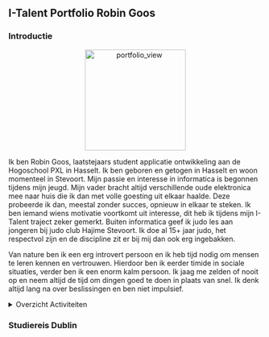 ## I-Talent Portfolio Robin Goos
### Introductie

<p align="center"><img width="200" alt="portfolio_view" src="https://i.imgur.com/muZTLKm.jpg"></p>

Ik ben Robin Goos, laatstejaars student applicatie ontwikkeling aan de Hogoschool PXL in Hasselt. Ik ben geboren en getogen in Hasselt en woon momenteel in Stevoort. Mijn passie en interesse in informatica is begonnen tijdens mijn jeugd. Mijn vader bracht altijd verschillende oude elektronica mee naar huis die ik dan met volle goesting uit elkaar haalde. Deze probeerde ik dan, meestal zonder succes, opnieuw in elkaar te steken. Ik ben iemand wiens motivatie voortkomt uit interesse, dit heb ik tijdens mijn I-Talent traject zeker gemerkt. Buiten informatica geef ik judo les aan jongeren bij judo club Hajime Stevoort. Ik doe al 15+ jaar judo, het respectvol zijn en de discipline zit er bij mij dan ook erg ingebakken.

Van nature ben ik een erg introvert persoon en ik heb tijd nodig om mensen te leren kennen en vertrouwen. Hierdoor ben ik eerder timide in sociale situaties, verder ben ik een enorm kalm persoon. Ik jaag me zelden of nooit op en neem altijd de tijd om dingen goed te doen in plaats van snel. Ik denk altijd lang na over beslissingen en ben niet impulsief. 


<details><summary>Overzicht Activiteiten</summary>
  
#### Projectweek 2TIN

Kennismaking met projectpartners en het bijwonen van verschillende seminaries en workshops.

**Hasselt PXL Elfde Liniestraat 
06/02/2017 t.e.m. 10/02/2016 (28u)**

#### Projectweek: Pitch an idea 

1ste plaats bij de pitch an idea wedstrijd tijdens de projectweek.

**Hasselt PXL Elfde Liniestraat 
10/02/2016 (10u)**

#### Seminarie iCapps

Een tweevoudig seminarie, deel 1 gaat over het bouwen van een chatbot. Deel 2 gaat over blockchain.

**Hasselt PXL Elfde Liniestraat 
27/09/2017 (2u)**

#### Seminarie AppFoundry

Android in de praktijk, ervaringen vanuit de bedrijfswereld. Informatie over de gebruikte tools, libraries en talloze tips.

**Hasselt Corda Conference
4/10/2017 (3u)**

#### Seminarie FW4

Een overzicht van hoe blockchain eigenlijk al deel uitmaakt van de stap naar de 4de industriële revolutie.

**Hasselt PXL Elfde Liniestraat 
18/10/2017 (2u)**

#### Seminarie RealDolmen

Een diepgaande kijk op de OWASP top 10 met telkens een demo en wat theorie.

**Hasselt PXL Elfde Liniestraat 
8/11/2017 (3u)**

#### Seminarie Refleqt

Hands-on ervaring met technologieën rond het hele test en automation verhaal. Uitleg over de tools en hoe ze te gebruiken.

**Hasselt Corda Conference
29/11/2017 (3u)**

#### Seminarie EASI

Informatie over het IBM power verhaal. Voorbeelden uit het bedrijfsleven met getuigenissen van verschillende bedrijfsleden.

**Hasselt PXL Elfde Liniestraat 
06/12/2017 (3u)**

#### Seminarie Ordina

Een end-to-end architectuur voor het bouwen van moderne mobiele applicaties ontdekken. Hands-on experience with the tools required.

**Hasselt PXL Elfde Liniestraat 
13/12/2017 (3u)**

#### Seminarie Smart-ICT

Introductie tot PXL Robotics Lab, AI, Machine Learning en Deeplearning (Convolutional Neural Nets, Recurrent Neural Nets). 

**Hasselt PXL Elfde Liniestraat 
18/12/2017 (2u)**

#### Seminarie Contribute

Uitleg over het bouwen van een intelligente chatbot en hou deze in de bedrijfswereld kan gebruikt worden.

**Hasselt PXL Elfde Liniestraat 
20/12/2017 (3u)**

#### Seminarie Infofarm

Uitleg over de positie van deep learning binnen AI met een overzicht van verschillende tools en technologieën. 

**Hasselt Corda Conference
10/01/2018 (3u)**

#### Seminarie HR Techvalley

In gaan op de evolutie van HR en hoe de nieuwste technologieën zoals machine learning hun weg vinden naar HR Tech.

**Hasselt PXL Elfde Liniestraat 
17/01/2018 (2u)**

#### Blockchain – De digitale revolutie

Uitleg over alle blockchain gerelateerde zaken en hoe deze technologie naar de toekomst toe kan toegepast worden.

**Hasselt PXL Elfde Liniestraat 
17/01/2018 (2u)**

#### Studiereis Dublin

Studiereis naar de hoofdstad van Ierland, Dublin. 4 dagen genieten van de cultuur in en rond Dublin.  

**Ierland Dublin
25/04/2018 – 29/04/2018 (30u)**

#### OpenRPIGames

Twee raspberry pi’s tegen mekaar opstellen en ze blad steen schaar tegen elkaar laten spelen.

**Hasselt Corda 7, PXL Robotics Lab
02/04/2018 – 22/04/2018 (20u)**

#### HoloLens Experiments

Bekendmaken met alle concepten van de HoloLens en deze onder de knie krijgen.

**Hasselt Corda 7, PXL Robotics Lab
12/07/2018 – 29/07/2018 (20u)**

#### HoloDynamics365

Een applicatie ontwikkelen die toestaat om klanten onder te dompelen in een AR verwelkomingservaring.

**Hasselt Corda 6, Scapta
30/07/2018 – 10/08/2018 (20u)**
</details>

### Studiereis Dublin
